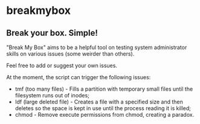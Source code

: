 # breakmybox
## Break your box. Simple! ##

"Break My Box" aims to be a helpful tool on testing system administrator skills on various issues (some weirder than others).

Feel free to add or suggest your own issues.



At the moment, the script can trigger the following issues:

- tmf (too many files) - Fills a partition with temporary small files until the filesystem runs out of inodes;
- ldf (large deleted file) - Creates a file with a specified size and then deletes so the space is kept in use until the process reading it is killed;
- chmod - Remove execute permissions from chmod, creating a paradox.	


